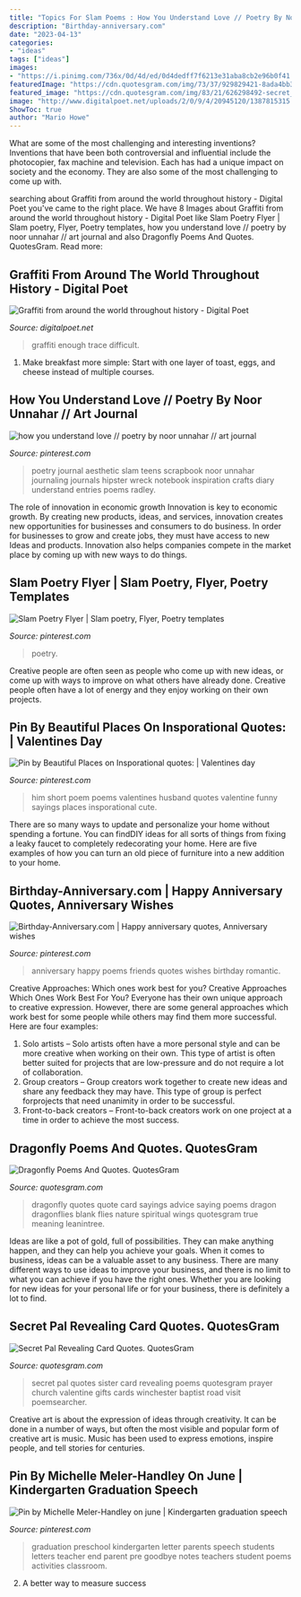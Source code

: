 ```yaml
---
title: "Topics For Slam Poems : How You Understand Love // Poetry By Noor Unnahar // Art Journal"
description: "Birthday-anniversary.com"
date: "2023-04-13"
categories:
- "ideas"
tags: ["ideas"]
images:
- "https://i.pinimg.com/736x/0d/4d/ed/0d4dedff7f6213e31aba8cb2e96b0f41.jpg"
featuredImage: "https://cdn.quotesgram.com/img/73/37/929829421-8ada4bb36f68360701cc6b7948869dce.jpg"
featured_image: "https://cdn.quotesgram.com/img/83/21/626298492-secret_20pal.png"
image: "http://www.digitalpoet.net/uploads/2/0/9/4/20945120/1387815315.png"
ShowToc: true
author: "Mario Howe"
---
```



What are some of the most challenging and interesting inventions?
Inventions that have been both controversial and influential include the photocopier, fax machine and television. Each has had a unique impact on society and the economy. They are also some of the most challenging to come up with.

	

		
searching about Graffiti from around the world throughout history - Digital Poet you've came to the right place. We have 8 Images about Graffiti from around the world throughout history - Digital Poet like Slam Poetry Flyer | Slam poetry, Flyer, Poetry templates, how you understand love // poetry by noor unnahar // art journal and also Dragonfly Poems And Quotes. QuotesGram. Read more:
		
    
## Graffiti From Around The World Throughout History - Digital Poet

<img loading=lazy src="http://www.digitalpoet.net/uploads/2/0/9/4/20945120/1387815315.png" onerror="this.onerror=null;this.src='https://tse1.mm.bing.net/th?id=OIP.kuaM7ix_hs_7pUSXnCiWBwHaGL&amp;pid=15.1';" alt="Graffiti from around the world throughout history - Digital Poet">

_Source: digitalpoet.net_

>graffiti enough trace difficult. 

	

1. Make breakfast more simple: Start with one layer of toast, eggs, and cheese instead of multiple courses. 

    
## How You Understand Love // Poetry By Noor Unnahar // Art Journal

<img loading=lazy src="https://i.pinimg.com/736x/63/74/d7/6374d78abe455ee4f8d0dad7cb300699--diy-crafts-for-teens-slam-poetry.jpg" onerror="this.onerror=null;this.src='https://tse2.mm.bing.net/th?id=OIP.PXomRdNIcfVm0jjBZNTggQAAAA&amp;pid=15.1';" alt="how you understand love // poetry by noor unnahar // art journal">

_Source: pinterest.com_

>poetry journal aesthetic slam teens scrapbook noor unnahar journaling journals hipster wreck notebook inspiration crafts diary understand entries poems radley. 

	

The role of innovation in economic growth
Innovation is key to economic growth. By creating new products, ideas, and services, innovation creates new opportunities for businesses and consumers to do business. In order for businesses to grow and create jobs, they must have access to new Ideas and products. Innovation also helps companies compete in the market place by coming up with new ways to do things.

    
## Slam Poetry Flyer | Slam Poetry, Flyer, Poetry Templates

<img loading=lazy src="https://i.pinimg.com/736x/6d/dd/33/6ddd33508409c25f21f52bdc37dc597c.jpg" onerror="this.onerror=null;this.src='https://tse2.mm.bing.net/th?id=OIP.SuEYDxvNn3oGXqawvYE0CAHaME&amp;pid=15.1';" alt="Slam Poetry Flyer | Slam poetry, Flyer, Poetry templates">

_Source: pinterest.com_

>poetry. 

	

Creative people are often seen as people who come up with new ideas, or come up with ways to improve on what others have already done. Creative people often have a lot of energy and they enjoy working on their own projects.

    
## Pin By Beautiful Places On Insporational Quotes: | Valentines Day

<img loading=lazy src="https://i.pinimg.com/736x/0d/4d/ed/0d4dedff7f6213e31aba8cb2e96b0f41.jpg" onerror="this.onerror=null;this.src='https://tse1.mm.bing.net/th?id=OIP.lnKi6G_8Xtnm0iGsE2SWuwHaH9&amp;pid=15.1';" alt="Pin by Beautiful Places on Insporational quotes: | Valentines day">

_Source: pinterest.com_

>him short poem poems valentines husband quotes valentine funny sayings places insporational cute. 

	

There are so many ways to update and personalize your home without spending a fortune. You can findDIY ideas for all sorts of things from fixing a leaky faucet to completely redecorating your home. Here are five examples of how you can turn an old piece of furniture into a new addition to your home.

    
## Birthday-Anniversary.com | Happy Anniversary Quotes, Anniversary Wishes

<img loading=lazy src="https://i.pinimg.com/736x/78/c2/5b/78c25be4e5b115a3d37bf9015f5b8b68--romantic-birthday-poems-happy-anniversary-poems.jpg" onerror="this.onerror=null;this.src='https://tse3.mm.bing.net/th?id=OIP.gStvr75sU0I1kkYhTgQEMQHaK-&amp;pid=15.1';" alt="Birthday-Anniversary.com | Happy anniversary quotes, Anniversary wishes">

_Source: pinterest.com_

>anniversary happy poems friends quotes wishes birthday romantic. 

	

Creative Approaches: Which ones work best for you?
Creative Approaches Which Ones Work Best For You?
Everyone has their own unique approach to creative expression. However, there are some general approaches which work best for some people while others may find them more successful. Here are four examples: 

1) Solo artists – Solo artists often have a more personal style and can be more creative when working on their own. This type of artist is often better suited for projects that are low-pressure and do not require a lot of collaboration. 
2) Group creators – Group creators work together to create new ideas and share any feedback they may have. This type of group is perfect forprojects that need unanimity in order to be successful. 
3) Front-to-back creators – Front-to-back creators work on one project at a time in order to achieve the most success.

    
## Dragonfly Poems And Quotes. QuotesGram

<img loading=lazy src="https://cdn.quotesgram.com/img/73/37/929829421-8ada4bb36f68360701cc6b7948869dce.jpg" onerror="this.onerror=null;this.src='https://tse4.mm.bing.net/th?id=OIP.4YgE554XVx0-CiYqpakg_gHaKd&amp;pid=15.1';" alt="Dragonfly Poems And Quotes. QuotesGram">

_Source: quotesgram.com_

>dragonfly quotes quote card sayings advice saying poems dragon dragonflies blank flies nature spiritual wings quotesgram true meaning leanintree. 

	

Ideas are like a pot of gold, full of possibilities. They can make anything happen, and they can help you achieve your goals. When it comes to business, ideas can be a valuable asset to any business. There are many different ways to use ideas to improve your business, and there is no limit to what you can achieve if you have the right ones. Whether you are looking for new ideas for your personal life or for your business, there is definitely a lot to find.

    
## Secret Pal Revealing Card Quotes. QuotesGram

<img loading=lazy src="https://cdn.quotesgram.com/img/83/21/626298492-secret_20pal.png" onerror="this.onerror=null;this.src='https://tse3.mm.bing.net/th?id=OIP.Dn2wy7Jr0NPnTA4sL-lGjwAAAA&amp;pid=15.1';" alt="Secret Pal Revealing Card Quotes. QuotesGram">

_Source: quotesgram.com_

>secret pal quotes sister card revealing poems quotesgram prayer church valentine gifts cards winchester baptist road visit poemsearcher. 

	

Creative art is about the expression of ideas through creativity. It can be done in a number of ways, but often the most visible and popular form of creative art is music. Music has been used to express emotions, inspire people, and tell stories for centuries.

    
## Pin By Michelle Meler-Handley On June | Kindergarten Graduation Speech

<img loading=lazy src="https://i.pinimg.com/736x/c4/98/0b/c4980b53ceab1347215295f961c44dd9.jpg" onerror="this.onerror=null;this.src='https://tse1.mm.bing.net/th?id=OIP.Wiis4NGYrmNV_qQlMbRQsQHaJ3&amp;pid=15.1';" alt="Pin by Michelle Meler-Handley on june | Kindergarten graduation speech">

_Source: pinterest.com_

>graduation preschool kindergarten letter parents speech students letters teacher end parent pre goodbye notes teachers student poems activities classroom. 

	

2. A better way to measure success

